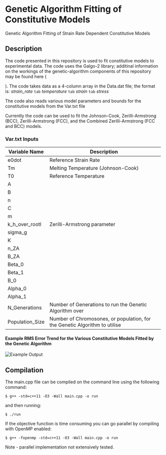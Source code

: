 # **Genetic Algorithm Fitting of Constitutive Models**

Genetic Algorithm Fitting of Strain Rate Dependent Constitutive Models

## Description

The code presented in this repository is used to fit constitutive models to experimental data. The code uses the Galgo-2 library; additinal information on the workings of the genetic-algorithm components of this repository may be found here (

[Here]: https://github.com/olmallet81/GALGO-2.0	"GALGO-2"

). The code takes data as a 4-column array in the Data.dat file; the format is: *strain_rate* `tab` *temperature* `tab` *strain* `tab` *stress*

The code also reads various model parameters and bounds for the constitutive models from the Var.txt file

Currently the code can be used to fit the Johnson-Cook, Zerilli-Armstrong (BCC), Zerilli-Armstrong (FCC), and the Combined Zerilli-Armstrong (FCC and BCC) models. 

### Var.txt Inputs

| Variable Name   | Description                                                  |
| --------------- | ------------------------------------------------------------ |
| e0dot           | Reference Strain Rate                                        |
| Tm              | Melting Temperature (Johnson-Cook)                           |
| T0              | Reference Temperature                                        |
| A               |                                                              |
| B               |                                                              |
| n               |                                                              |
| C               |                                                              |
| m               |                                                              |
| k_h_over_rootl  | Zerilli-Armstrong parameter                                  |
| sigma_g         |                                                              |
| K               |                                                              |
| n_ZA            |                                                              |
| B_ZA            |                                                              |
| Beta_0          |                                                              |
| Beta_1          |                                                              |
| B_0             |                                                              |
| Alpha_0         |                                                              |
| Alpha_1         |                                                              |
| N_Generations   | Number of Generations to run the Genetic Algorithm over      |
| Population_Size | Number of Chromosones, or population, for the Genetic Algorithm to utilise |

#### Example RMS Error Trend for the Various Constitutive Models Fitted by the Genetic Algorithm

![Example Output](https://github.com/micmog/GA_JC/blob/main/images/GAfit_steel.png?raw=true)




## Compilation

The main.cpp file can be compiled on the command line using the following command:

```
$ g++ -std=c++11 -O3 -Wall main.cpp -o run
```

and then running:

```
$ ./run
```

If the objective function is time consuming you can go parallel by compiling with OpenMP enabled:

```
$ g++ -fopenmp -std=c++11 -O3 -Wall main.cpp -o run
```

Note - parallel implementation not extensively tested.
